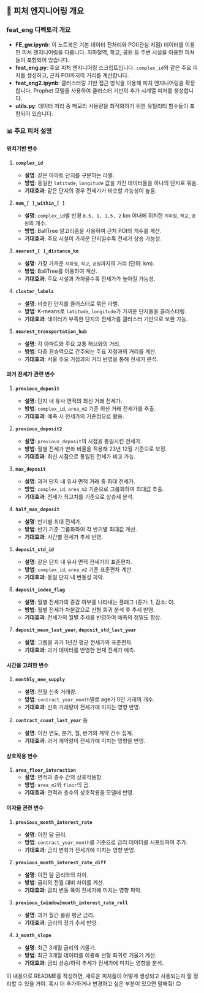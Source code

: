 ## 📂 피처 엔지니어링 개요

### feat_eng 디렉토리 개요

- **FE_gw.ipynb**: 이 노트북은 기본 데이터 전처리와 POI(관심 지점) 데이터를 이용한 피처 엔지니어링을 다룹니다. 지하철역, 학교, 공원 등 주변 시설을 이용한 피처들이 포함되어 있습니다.
- **feat_eng.py**: 주요 피처 엔지니어링 스크립트입니다. `complex_id`와 같은 주요 피처를 생성하고, 근처 POI까지의 거리를 계산합니다.
- **feat_eng2.ipynb**: 클러스터링 기반 접근 방식을 이용해 피처 엔지니어링을 확장합니다. Prophet 모델을 사용하여 클러스터 기반의 추가 시계열 피처를 생성합니다.
- **utils.py**: 데이터 처리 중 메모리 사용량을 최적화하기 위한 유틸리티 함수들이 포함되어 있습니다.

### 📊 주요 피처 설명

#### 위치기반 변수

1. **`complex_id`**  
   - **설명**: 같은 아파트 단지를 구분하는 라벨.  
   - **방법**: 동일한 `latitude`, `longitude` 값을 가진 데이터들을 하나의 단지로 묶음.  
   - **기대효과**: 같은 단지의 경우 전세가가 비슷할 가능성이 높음.  

2. **`num_[ ]_within_[ ]`**  
   - **설명**: `complex_id`별 반경 `0.5, 1, 1.5, 2` km 이내에 위치한 `지하철`, `학교`, `공원`의 개수.  
   - **방법**: BallTree 알고리즘을 사용하여 근처 POI의 개수를 계산.  
   - **기대효과**: 주요 시설이 가까운 단지일수록 전세가 상승 가능성.  

3. **`nearest_[ ]_distance_km`**  
   - **설명**: 가장 가까운 `지하철`, `학교`, `공원`까지의 거리 (단위: km).  
   - **방법**: BallTree를 이용하여 계산.  
   - **기대효과**: 주요 시설과 가까울수록 전세가가 높아질 가능성.  

4. **`cluster_labels`**  
   - **설명**: 비슷한 단지를 클러스터로 묶은 라벨.  
   - **방법**: K-means로 `latitude`, `longitude`가 가까운 단지들을 클러스터링.  
   - **기대효과**: 데이터가 부족한 단지의 전세가를 클러스터 기반으로 보완 가능.  

5. **`nearest_transportation_hub`**  
   - **설명**: 각 아파트와 주요 교통 허브와의 거리.  
   - **방법**: 다중 환승역으로 간주되는 주요 지점과의 거리를 계산.  
   - **기대효과**: 서울 주요 거점과의 거리 반영을 통해 전세가 분석.  

#### 과거 전세가 관련 변수

1. **`previous_deposit`**  
   - **설명**: 단지 내 유사 면적의 최신 거래 전세가.  
   - **방법**: `complex_id`, `area_m2` 기준 최신 거래 전세가를 추출.  
   - **기대효과**: 예측 시 전세가의 기준점으로 활용.  

2. **`previous_deposit2`**  
   - **설명**: `previous_deposit`의 시점을 통일시킨 전세가.  
   - **방법**: 월별 전세가 변화 비율을 적용해 23년 12월 기준으로 보정.  
   - **기대효과**: 최신 시점으로 통일된 전세가 비교 가능.  

3. **`max_deposit`**  
   - **설명**: 과거 단지 내 유사 면적 거래 중 최대 전세가.  
   - **방법**: `complex_id`, `area_m2` 기준으로 그룹화하여 최대값 추출.  
   - **기대효과**: 전세가 최고치를 기준으로 상승세 분석.  

4. **`half_max_deposit`**  
   - **설명**: 반기별 최대 전세가.  
   - **방법**: 반기 기준 그룹화하여 각 반기별 최대값 계산.  
   - **기대효과**: 시간별 전세가 추세 반영.  

5. **`deposit_std_id`**  
   - **설명**: 같은 단지 내 유사 면적 전세가의 표준편차.  
   - **방법**: `complex_id`, `area_m2` 기준 표준편차 계산.  
   - **기대효과**: 동일 단지 내 변동성 파악.  

6. **`deposit_index_flag`**  
   - **설명**: 월별 전세가의 증감 여부를 나타내는 플래그 (증가: 1, 감소: 0).  
   - **방법**: 월별 전세가 차분값으로 선형 회귀 분석 후 추세 반영.  
   - **기대효과**: 전세가의 월별 추세를 반영하여 예측의 정밀도 향상.  

7. **`deposit_mean_last_year`, `deposit_std_last_year`**  
   - **설명**: 그룹별 과거 1년간 평균 전세가와 표준편차.  
   - **기대효과**: 과거 데이터를 반영한 현재 전세가 예측.  

#### 시간을 고려한 변수

1. **`monthly_new_supply`**  
   - **설명**: 전월 신축 거래량.  
   - **방법**: `contract_year_month`별로 age가 0인 거래의 개수.  
   - **기대효과**: 신축 거래량이 전세가에 미치는 영향 반영.  

2. **`contract_count_last_year`** 등  
   - **설명**: 이전 연도, 분기, 월, 반기의 계약 건수 집계.  
   - **기대효과**: 과거 계약량이 전세가에 미치는 영향을 반영.  

#### 상호작용 변수

1. **`area_floor_interaction`**  
   - **설명**: 면적과 층수 간의 상호작용항.  
   - **방법**: `area_m2`와 `floor`의 곱.  
   - **기대효과**: 면적과 층수의 상호작용을 모델에 반영.  

#### 이자율 관련 변수

1. **`previous_month_interest_rate`**  
   - **설명**: 이전 달 금리.  
   - **방법**: `contract_year_month`를 기준으로 금리 데이터를 시프트하여 추가.  
   - **기대효과**: 금리 변화가 전세가에 미치는 영향 반영.  

2. **`previous_month_interest_rate_diff`**  
   - **설명**: 이전 달 금리와의 차이.  
   - **방법**: 금리의 전월 대비 차이를 계산.  
   - **기대효과**: 금리 변동 폭이 전세가에 미치는 영향 파악.  

3. **`previous_{window}month_interest_rate_roll`**  
   - **설명**: 과거 월간 롤링 평균 금리.  
   - **기대효과**: 금리의 장기 추세 반영.  

4. **`3_month_slope`**  
   - **설명**: 최근 3개월 금리의 기울기.  
   - **방법**: 최근 3개월 데이터를 이용해 선형 회귀로 기울기 계산.  
   - **기대효과**: 금리 상승/하락 추세가 전세가에 미치는 영향을 분석.  

이 내용으로 README를 작성하면, 새로운 피처들이 어떻게 생성되고 사용되는지 잘 정리할 수 있을 거야. 혹시 더 추가하거나 변경하고 싶은 부분이 있으면 말해줘! 😊

